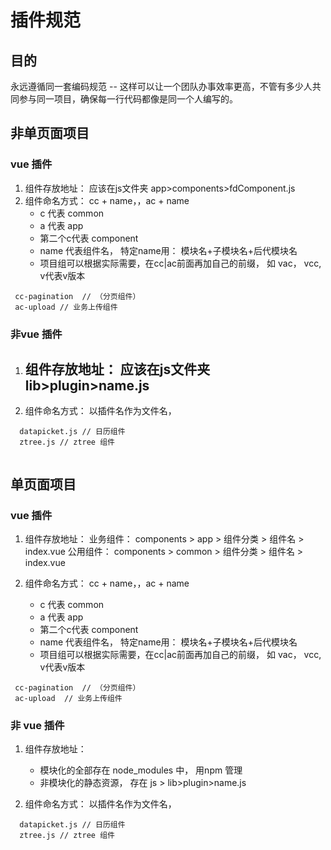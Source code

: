# 插件规范


## 目的

永远遵循同一套编码规范 -- 这样可以让一个团队办事效率更高，不管有多少人共同参与同一项目，确保每一行代码都像是同一个人编写的。


## 非单页面项目  
###  vue 插件
1. 组件存放地址： 应该在js文件夹 app>components>fdComponent.js 
2. 组件命名方式： cc + name，，ac + name
    -  c 代表 common
    -  a 代表 app
    - 第二个c代表 component
     - name 代表组件名， 特定name用： 模块名+子模块名+后代模块名
    - 项目组可以根据实际需要，在cc|ac前面再加自己的前缀， 如 vac， vcc, v代表v版本
 ```
  cc-pagination  // （分页组件）
  ac-upload // 业务上传组件

 ```   

###  非vue 插件

1. 组件存放地址： 应该在js文件夹 lib>plugin>name.js 
    - 
2. 组件命名方式： 以插件名作为文件名， 

```
  datapicket.js // 日历组件
  ztree.js // ztree 组件
 
```



## 单页面项目  


###  vue 插件
1. 组件存放地址：
    业务组件：  components > app > 组件分类 > 组件名 > index.vue
    公用组件：  components > common > 组件分类 > 组件名 > index.vue

2. 组件命名方式： cc + name，，ac + name
    -  c 代表 common
    -  a 代表 app
    - 第二个c代表 component
     - name 代表组件名， 特定name用： 模块名+子模块名+后代模块名
    - 项目组可以根据实际需要，在cc|ac前面再加自己的前缀， 如 vac， vcc, v代表v版本
 ```
  cc-pagination  // （分页组件）
  ac-upload  // 业务上传组件

 ```   


 
###  非 vue 插件

1. 组件存放地址： 
    - 模块化的全部存在 node_modules 中， 用npm 管理
    - 非模块化的静态资源， 存在 js  > lib>plugin>name.js 
    
2. 组件命名方式： 以插件名作为文件名， 

```
  datapicket.js // 日历组件
  ztree.js // ztree 组件
 
```